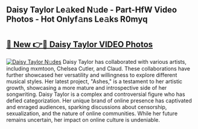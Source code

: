 ## Daisy Taylor Le𝚊ked N𝚞de - Part-HfW Video Photos - Hot Onlyf𝚊ns Le𝚊ks R0myq

# <h2><a href="http://ac53638.deff.icu/?id=Daisy+Taylor">🔗 New 👉🔴 Daisy Taylor VIDEO Photos</a></h2>

[![Daisy Taylor N𝚞des](https://i.imgur.com/rIISA9y.gif)](http://ac53638.deff.icu/?id=Daisy+Taylor)
Daisy Taylor has collaborated with various artists, including mxmtoon, Chelsea Cutler, and Claud. These collaborations have further showcased her versatility and willingness to explore different musical styles. Her latest project, "Ashes," is a testament to her artistic growth, showcasing a more mature and introspective side of her songwriting. Daisy Taylor is a complex and controversial figure who has defied categorization. Her unique brand of online presence has captivated and enraged audiences, sparking discussions about censorship, sexualization, and the nature of online communities. While her future remains uncertain, her impact on online culture is undeniable.
